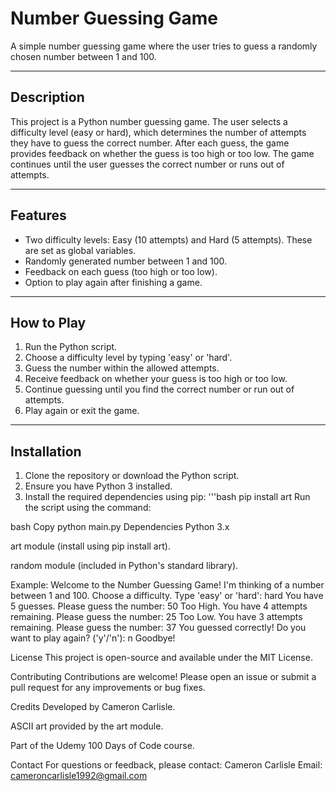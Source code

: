 # Number Guessing Game

A simple number guessing game where the user tries to guess a randomly chosen number between 1 and 100.

---

## Description

This project is a Python number guessing game. The user selects a difficulty level (easy or hard), which determines the 
number of attempts they have to guess the correct number. After each guess, the game provides feedback on whether the 
guess is too high or too low. The game continues until the user guesses the correct number or runs out of attempts.

---

## Features

- Two difficulty levels: Easy (10 attempts) and Hard (5 attempts). These are set as global variables.
- Randomly generated number between 1 and 100.
- Feedback on each guess (too high or too low).
- Option to play again after finishing a game.

---

## How to Play

1. Run the Python script.
2. Choose a difficulty level by typing 'easy' or 'hard'.
3. Guess the number within the allowed attempts.
4. Receive feedback on whether your guess is too high or too low.
5. Continue guessing until you find the correct number or run out of attempts.
6. Play again or exit the game.

---

## Installation

1. Clone the repository or download the Python script.
2. Ensure you have Python 3 installed.
3. Install the required dependencies using pip:
   '''bash
   pip install art
Run the script using the command:

bash
Copy
python main.py
Dependencies
Python 3.x

art module (install using pip install art).

random module (included in Python's standard library).

Example:
  Welcome to the Number Guessing Game!
  I'm thinking of a number between 1 and 100.
  Choose a difficulty. Type 'easy' or 'hard': hard
  You have 5 guesses.
  Please guess the number: 50
  Too High.
  You have 4 attempts remaining.
  Please guess the number: 25
  Too Low.
  You have 3 attempts remaining.
  Please guess the number: 37
  You guessed correctly!
  Do you want to play again? ('y'/'n'): n
  Goodbye!

License
This project is open-source and available under the MIT License.

Contributing
Contributions are welcome! Please open an issue or submit a pull request for any improvements or bug fixes.

Credits
Developed by Cameron Carlisle.

ASCII art provided by the art module.

Part of the Udemy 100 Days of Code course.

Contact
For questions or feedback, please contact:
Cameron Carlisle
Email: cameroncarlisle1992@gmail.com

